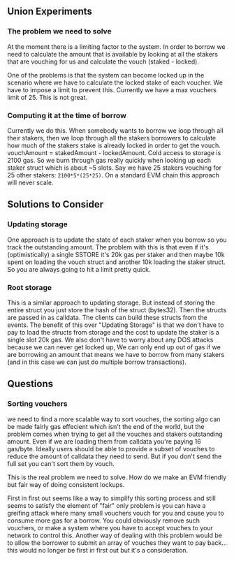 ## Union Experiments

### The problem we need to solve

At the moment there is a limiting factor to the system. In order to borrow
we need to calculate the amount that is available by looking at all the stakers
that are vouching for us and calculate the vouch (staked - locked).

One of the problems is that the system can become locked up in the scenario where we have to calculate the
locked stake of each voucher. We have to impose a limit to prevent this. Currently we have a max vouchers
limit of 25. This is not great.

### Computing it at the time of borrow

Currently we do this. When somebody wants to borrow we loop through all their stakers, then we loop through
all the stakers borrowers to calculate how much of the stakers stake is already locked in order to get the
vouch. vouchAmount = stakedAmount - lockedAmount. Cold access to storage is 2100 gas. So we burn through gas
really quickly when looking up each staker struct which is about ~5 slots. Say we have 25 stakers vouching for
25 other stakers: `2100*5*(25*25)`. On a standard EVM chain this approach will never scale.

## Solutions to Consider

### Updating storage

One approach is to update the state of each staker when you borrow so you track the outstanding amount. The problem with
this is that even if it's (optimistically) a single SSTORE it's 20k gas per staker and then maybe 10k spent
on loading the vouch struct and another 10k loading the staker struct. So you are always going to hit a limit
pretty quick.

### Root storage

This is a similar approach to updating storage. But instead of storing the entire struct you just store the
hash of the struct (bytes32). Then the structs are passed in as calldata. The clients can build these structs
from the events. The benefit of this over "Updating Storage" is that we don't have to pay to load the structs
from storage and the cost to update the staker is a single slot 20k gas. We also don't have to worry about any
DOS attacks because we can never get locked up, We can only end up out of gas if we are borrowing an amount that
means we have to borrow from many stakers (and in this case we can just do multiple borrow transactions).

## Questions

### Sorting vouchers

we need to find a more scalable way to sort vouches, the sorting algo can be made fairly gas effecient which isn't the
end of the world, but the problem comes when trying to get all the vouches and stakers outstanding amount. Even if we
are loading them from calldata you're paying 16 gas/byte. Ideally users should be able to provide a subset of vouches to
reduce the amount of calldata they need to send. But if you don't send the full set you can't sort them by vouch.

This is the real problem we need to solve. How do we make an EVM friendly but fair way of doing consistent lockups.

First in first out seems like a way to simplify this sorting process and still seems to satisfy the element of "fair" only
problem is you can have a greifing attack where many small vouchers vouch for you and cause you to consume more gas for
a borrow. You could obviously remove such vouchers, or make a system where you have to accept vouches to your network to
control this. Another way of dealing with this problem would be to allow the borrower to submit an array of vouches they
want to pay back... this would no longer be first in first out but it's a consideration.
